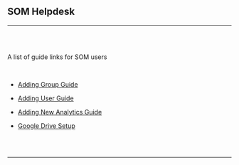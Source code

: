 <html>
<body>

<head>
    <meta charset="UTF-8">
    <title>SOM Helpdesk</title>
</head>

<h2 id='pageTop'>SOM Helpdesk</h2>
<hr/>
<br/>
<br/>

<div>
    <p>A list of guide links for SOM users</p>
    <br/>
    <ul>
        <li><p><a href="https://cloudbudgetinc.github.io/Documentation/SOM/AddingGroupGuide">Adding Group Guide</a></p></li>
        <li><p><a href="https://cloudbudgetinc.github.io/Documentation/SOM/AddingUserGuide">Adding User Guide</a></p></li>
        <li><p><a href="https://cloudbudgetinc.github.io/Documentation/SOM/AddDimToBALine">Adding New Analytics Guide</a></p></li>
        <li><p><a href="https://cloudbudgetinc.github.io/Documentation/GoogleDriveSetup">Google Drive Setup</a></p></li>
    </ul>
</div>
<br/>

<br/>
<hr/>


<button onclick="topFunction()" id="myBtn" title="Go to top">Top</button>

<script>
    let mybutton = document.getElementById("myBtn");
    window.onscroll = function () {
        scrollFunction()
    };

    function scrollFunction() {
        mybutton.style.display = document.body.scrollTop > 20 || document.documentElement.scrollTop > 20 ? "block" : "none";
    }

    function topFunction() {
        document.body.scrollTop = 0;
        document.documentElement.scrollTop = 0;
    }
</script>

<style>
    #myBtn {
        display: none;
        position: fixed;
        bottom: 20px;
        right: 30px;
        z-index: 99;
        font-size: 18px;
        border: 1px solid #b5e853;
        outline: none;
        background-color: #171717;
        color: #b5e853;
        cursor: pointer;
        padding: 15px;
        border-radius: 4px;
    }

    #myBtn:hover {
        background-color: #181818;
    }
</style>


</body>
</html>